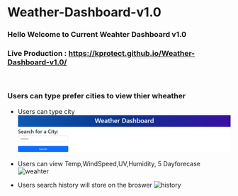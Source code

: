 # Weather-Dashboard-v1.0

### Hello Welcome to Current Weahter Dashboard v1.0
### Live Production : https://kprotect.github.io/Weather-Dashboard-v1.0/
</br>


### Users can type prefer cities to view thier wheather
* Users can type city
![main](https://github.com/kProtect/Weather-Dashboard-v1.0/blob/main/Main.PNG?raw=true)

* Users can view Temp,WindSpeed,UV,Humidity, 5 Dayforecase
![weahter]()

* Users search history will store on the broswer
![history]()
